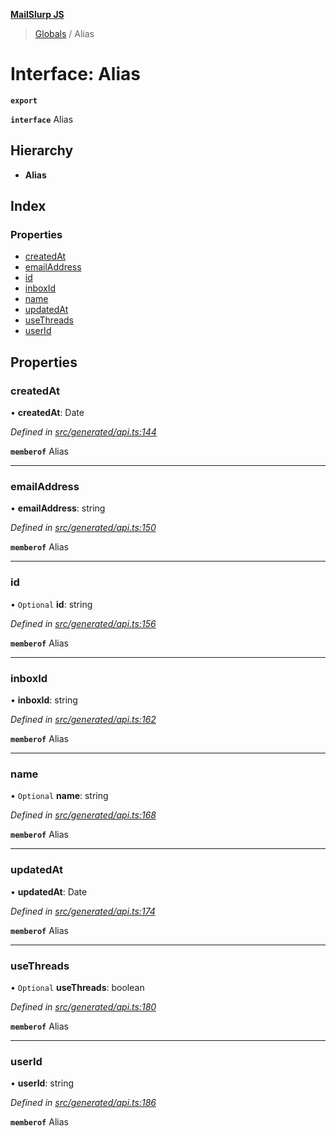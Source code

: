 **[MailSlurp JS](../README.md)**

> [Globals](../README.md) / Alias

# Interface: Alias

**`export`** 

**`interface`** Alias

## Hierarchy

* **Alias**

## Index

### Properties

* [createdAt](alias.md#createdat)
* [emailAddress](alias.md#emailaddress)
* [id](alias.md#id)
* [inboxId](alias.md#inboxid)
* [name](alias.md#name)
* [updatedAt](alias.md#updatedat)
* [useThreads](alias.md#usethreads)
* [userId](alias.md#userid)

## Properties

### createdAt

•  **createdAt**: Date

*Defined in [src/generated/api.ts:144](https://github.com/mailslurp/mailslurp-client/blob/a8663d0/src/generated/api.ts#L144)*

**`memberof`** Alias

___

### emailAddress

•  **emailAddress**: string

*Defined in [src/generated/api.ts:150](https://github.com/mailslurp/mailslurp-client/blob/a8663d0/src/generated/api.ts#L150)*

**`memberof`** Alias

___

### id

• `Optional` **id**: string

*Defined in [src/generated/api.ts:156](https://github.com/mailslurp/mailslurp-client/blob/a8663d0/src/generated/api.ts#L156)*

**`memberof`** Alias

___

### inboxId

•  **inboxId**: string

*Defined in [src/generated/api.ts:162](https://github.com/mailslurp/mailslurp-client/blob/a8663d0/src/generated/api.ts#L162)*

**`memberof`** Alias

___

### name

• `Optional` **name**: string

*Defined in [src/generated/api.ts:168](https://github.com/mailslurp/mailslurp-client/blob/a8663d0/src/generated/api.ts#L168)*

**`memberof`** Alias

___

### updatedAt

•  **updatedAt**: Date

*Defined in [src/generated/api.ts:174](https://github.com/mailslurp/mailslurp-client/blob/a8663d0/src/generated/api.ts#L174)*

**`memberof`** Alias

___

### useThreads

• `Optional` **useThreads**: boolean

*Defined in [src/generated/api.ts:180](https://github.com/mailslurp/mailslurp-client/blob/a8663d0/src/generated/api.ts#L180)*

**`memberof`** Alias

___

### userId

•  **userId**: string

*Defined in [src/generated/api.ts:186](https://github.com/mailslurp/mailslurp-client/blob/a8663d0/src/generated/api.ts#L186)*

**`memberof`** Alias
